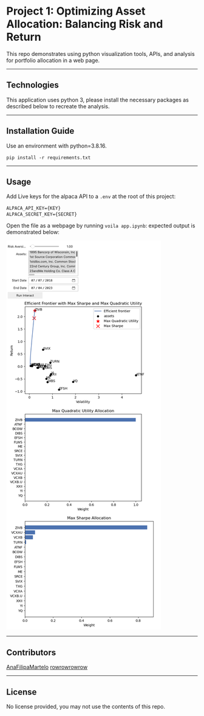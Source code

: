 # Project 1: Optimizing Asset Allocation: Balancing Risk and Return

This repo demonstrates using python visualization tools, APIs, and analysis for portfolio allocation in a web page.

---

## Technologies

This application uses python 3, please install the necessary packages as described below to recreate the analysis.

---

## Installation Guide

Use an environment with python=3.8.16.

```
pip install -r requirements.txt
```

---

## Usage

Add Live keys for the alpaca API to a `.env` at the root of this project:

```
ALPACA_API_KEY={KEY}
ALPACA_SECRET_KEY={SECRET}
```

Open the file as a webpage by running `voila app.ipynb`: expected output is demonstrated below:

![Screenshot of Analysis](voila_screenshot.png?raw=true "Screenshot of Analysis")

---

## Contributors

[AnaFilipaMartelo](https://github.com/AnaFilipaMartelo)
[rowrowrowrow](https://github.com/rowrowrowrow)

---

## License

No license provided, you may not use the contents of this repo.
